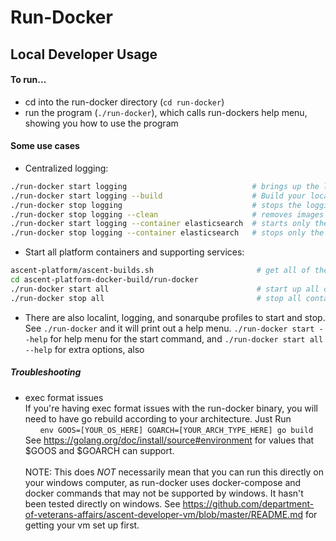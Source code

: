 # Run-Docker
## Local Developer Usage
#### To run...
- cd into the run-docker directory (`cd run-docker`)
- run the program (`./run-docker`), which calls run-dockers help menu, showing you how to use the program

#### Some use cases
- Centralized logging:
``` bash
./run-docker start logging                            # brings up the logging cluster
./run-docker start logging --build                    # Build your local changes and start container from that.
./run-docker stop logging                             # stops the logging cluster
./run-docker stop logging --clean                     # removes images and volumes for logging stack
./run-docker start logging --container elasticsearch  # starts only the elasticsearch container in logging
./run-docker stop logging --container elasticsearch   # stops only the elasticsearch container
```

- Start all platform containers and supporting services:

``` bash
ascent-platform/ascent-builds.sh                       # get all of the supporting servies for platform
cd ascent-platform-docker-build/run-docker
./run-docker start all                                 # start up all containers ... you can also use --container to bring up only one of them, but there is no support for bringing up one of the supporting platform service containers (e.g, can't do --container ascent-gateway yet)
./run-docker stop all                                  # stop all containers
```
- There are also localint, logging, and sonarqube profiles to start and stop. See `./run-docker` and it will print out a help menu. `./run-docker start --help` for help menu for the start command, and `./run-docker start all --help` for extra options, also

##### Troubleshooting
- exec format issues
<br />If you're having exec format issues with the run-docker binary, you will need to have go rebuild according to your architecture. Just Run
<br />&nbsp;&nbsp;&nbsp;&nbsp;&nbsp;&nbsp;`env GOOS=[YOUR_OS_HERE] GOARCH=[YOUR_ARCH_TYPE_HERE] go build`
<br />See https://golang.org/doc/install/source#environment for values that $GOOS and $GOARCH can support.
<br /><br />NOTE: This does *NOT* necessarily mean that you can run this directly on your windows computer, as run-docker uses docker-compose and docker commands that may not be supported by windows. It hasn't been tested directly on windows. See https://github.com/department-of-veterans-affairs/ascent-developer-vm/blob/master/README.md for getting your vm set up first.

